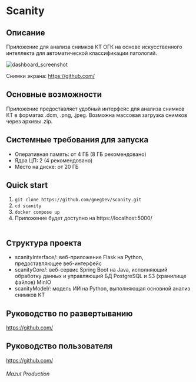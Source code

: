# Scanity

## Описание
Приложение для анализа снимков КТ ОГК на основе искусственного интеллекта для автоматической классификации патологий.

<img alt="dashboard_screenshot" src="https://github.com/user-attachments/assets/54ff2e01-d8b1-4bee-a943-00a0ae766c12" />

Снимки экрана: https://github.com/


## Основные возможности
Приложение предоставляет удобный интерфейс для анализа снимков КТ в форматах .dcm, .png, .jpeg. Возможна массовая загрузка снимков через архивы .zip.

## Системные требования для запуска
* Оперативная память: от 4 ГБ (8 ГБ рекомендовано)
* Ядра ЦП: 2 (4 рекомендовано)
* Место на диске: от 20 ГБ

## Quick start
1. ```git clone https://github.com/gnegDev/scanity.git```
2. ```cd scanity```
3. ```docker compose up```
4. Приложение будет доступно на https://localhost:5000/
<br/><br/>

## Структура проекта
* scanityInterface/: веб-приложение Flask на Python, предоставляющее веб-интерфейс
* scanityCore/: веб-сервис Spring Boot на
Java, исполняющий обработку данных и управляющий БД PostgreSQL и S3 (хранилище файлов) MinIO
* scanityModel/: модель ИИ на Python, выполняющая основной анализ снимков КТ

## Руководство по развертыванию
https://github.com/

## Руководство пользователя
https://github.com/

###### Mazut Production
